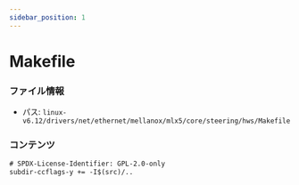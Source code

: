 ```yaml
---
sidebar_position: 1
---
```

# Makefile

### ファイル情報

- パス: `linux-v6.12/drivers/net/ethernet/mellanox/mlx5/core/steering/hws/Makefile`

### コンテンツ

```txt
# SPDX-License-Identifier: GPL-2.0-only
subdir-ccflags-y += -I$(src)/..

```
